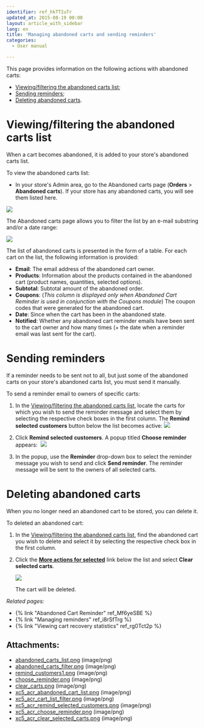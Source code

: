```yaml
---
identifier: ref_hkTTIuTr
updated_at: 2015-08-19 00:00
layout: article_with_sidebar
lang: en
title: 'Managing abandoned carts and sending reminders'
categories:
  - User manual

---
```



This page provides information on the following actions with abandoned carts:

*   [Viewing/filtering the abandoned carts list](#viewingfiltering-the-abandoned-carts-list);
*   [Sending reminders](#sending-reminders);
*   [Deleting abandoned carts](#deleting-abandoned-carts).

# Viewing/filtering the abandoned carts list

When a cart becomes abandoned, it is added to your store's abandoned carts list.

To view the abandoned carts list:

*   In your store's Admin area, go to the Abandoned carts page (**Orders** > **Abandoned carts**). If your store has any abandoned carts, you will see them listed here. 

![]({{site.baseurl}}/attachments/7503954/8719192.png?effects=drop-shadow)

The Abandoned carts page allows you to filter the list by an e-mail substring and/or a date range:

![]({{site.baseurl}}/attachments/7503954/8719193.png?effects=drop-shadow)

The list of abandoned carts is presented in the form of a table. For each cart on the list, the following information is provided:

*   **Email**: The email address of the abandoned cart owner.
*   **Products**: Information about the products contained in the abandoned cart (product names, quantities, selected options).
*   **Subtotal**: Subtotal amount of the abandoned order.
*   **Coupons**: (_This column is displayed only when Abandoned Cart Reminder is used in conjunction with the Coupons module_) The coupon codes that were generated for the abandoned cart.
*   **Date**: Since when the cart has been in the abandoned state.
*   **Notified**: Whether any abandoned cart reminder emails have been sent to the cart owner and how many times (+ the date when a reminder email was last sent for the cart).

# Sending reminders 

If a reminder needs to be sent not to all, but just some of the abandoned carts on your store's abandoned carts list, you must send it manually.

To send a reminder email to owners of specific carts:

1.  In the [Viewing/filtering the abandoned carts list](#viewingfiltering-the-abandoned-carts-list), locate the carts for which you wish to send the reminder message and select them by selecting the respective check boxes in the first column. The **Remind selected** **customers** button below the list becomes active:
    ![]({{site.baseurl}}/attachments/7503954/8719194.png?effects=drop-shadow)

2.  Click **Remind selected** **customers**. A popup titled **Choose reminder** appears: 
    ![]({{site.baseurl}}/attachments/7503954/8719195.png?effects=drop-shadow)

3.  In the popup, use the **Reminder** drop-down box to select the reminder message you wish to send and click **Send reminder**. The reminder message will be sent to the owners of all selected carts.

# Deleting abandoned carts

When you no longer need an abandoned cart to be stored, you can delete it.

To deleted an abandoned cart:

1.  In the [Viewing/filtering the abandoned carts list](#viewingfiltering-the-abandoned-carts-list), find the abandoned cart you wish to delete and select it by selecting the respective check box in the first column.
2.  Click the <u>**More actions for selected**</u> link below the list and select **Clear selected carts**. 

    ![]({{site.baseurl}}/attachments/7503954/8719196.png?effects=drop-shadow)

    The cart will be deleted.

_Related pages:_

*   {% link "Abandoned Cart Reminder" ref_Mf6yeSBE %}
*   {% link "Managing reminders" ref_i8rSfTrg %}
*   {% link "Viewing cart recovery statistics" ref_rg0Tct2p %}

## Attachments:

* [abandoned_carts_list.png]({{site.baseurl}}/attachments/7503954/7602232.png) (image/png)
* [abandoned_carts_filter.png]({{site.baseurl}}/attachments/7503954/7602233.png) (image/png)
* [remind_customers1.png]({{site.baseurl}}/attachments/7503954/7602248.png) (image/png)
* [choose_reminder.png]({{site.baseurl}}/attachments/7503954/7602249.png) (image/png)
* [clear_carts.png]({{site.baseurl}}/attachments/7503954/7602250.png) (image/png)
* [xc5_acr_abandoned_cart_list.png]({{site.baseurl}}/attachments/7503954/8719192.png) (image/png)
* [xc5_acr_cart_list_filter.png]({{site.baseurl}}/attachments/7503954/8719193.png) (image/png)
* [xc5_acr_remind_selected_customers.png]({{site.baseurl}}/attachments/7503954/8719194.png) (image/png)
* [xc5_acr_choose_reminder.png]({{site.baseurl}}/attachments/7503954/8719195.png) (image/png)
* [xc5_acr_clear_selected_carts.png]({{site.baseurl}}/attachments/7503954/8719196.png) (image/png)